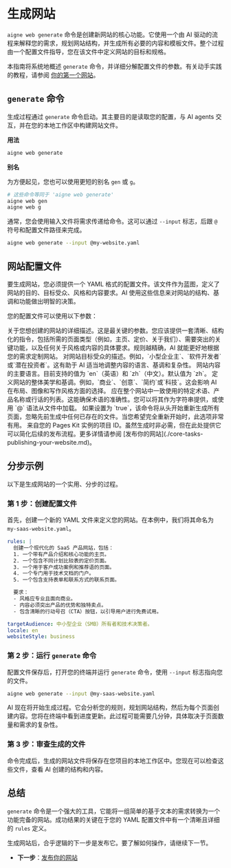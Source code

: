 # 生成网站

`aigne web generate` 命令是创建新网站的核心功能。它使用一个由 AI 驱动的流程来解释您的需求，规划网站结构，并生成所有必要的内容和模板文件。整个过程由一个配置文件指导，您在该文件中定义网站的目标和规格。

本指南将系统地概述 `generate` 命令，并详细分解配置文件的参数。有关动手实践的教程，请参阅 [你的第一个网站](./getting-started-your-first-website.md)。

## `generate` 命令

生成过程通过 `generate` 命令启动。其主要目的是读取您的配置，与 AI agents 交互，并在您的本地工作区中构建网站文件。

**用法**

```bash Command Line icon=lucide:terminal
aigne web generate
```

**别名**

为方便起见，您也可以使用更短的别名 `gen` 或 `g`。

```bash Command Line icon=lucide:terminal
# 这些命令等同于 'aigne web generate'
aigne web gen
aigne web g
```

通常，您会使用输入文件将需求传递给命令。这可以通过 `--input` 标志，后跟 `@` 符号和配置文件路径来完成。

```bash Command Line icon=lucide:terminal
aigne web generate --input @my-website.yaml
```

## 网站配置文件

要生成网站，您必须提供一个 YAML 格式的配置文件。该文件作为蓝图，定义了网站的目的、目标受众、风格和内容要求。AI 使用这些信息来对网站的结构、基调和功能做出明智的决策。

您的配置文件可以使用以下参数：

<x-field-group>
  <x-field data-name="rules" data-type="string" data-required="true">
    <x-field-desc markdown>关于您想创建的网站的详细描述。这是最关键的参数。您应该提供一套清晰、结构化的指令，包括所需的页面类型（例如，主页、定价、关于我们）、需要突出的关键功能，以及任何关于风格或内容的具体要求。规则越精确，AI 就能更好地根据您的需求定制网站。</x-field-desc>
  </x-field>
  <x-field data-name="targetAudience" data-type="string" data-required="false">
    <x-field-desc markdown>对网站目标受众的描述。例如，`小型企业主`、`软件开发者`或`潜在投资者`。这有助于 AI 适当地调整内容的语言、基调和复杂性。</x-field-desc>
  </x-field>
  <x-field data-name="locale" data-type="string" data-default="zh" data-required="false">
    <x-field-desc markdown>网站内容的主要语言。目前支持的值为 `en`（英语）和 `zh`（中文）。默认值为 `zh`。</x-field-desc>
  </x-field>
  <x-field data-name="websiteStyle" data-type="string" data-default="business" data-required="false">
    <x-field-desc markdown>定义网站的整体美学和基调。例如，`商业`、`创意`、`简约`或`科技`。这会影响 AI 在布局、图像和写作风格方面的选择。</x-field-desc>
  </x-field>
  <x-field data-name="glossary" data-type="string" data-required="false">
    <x-field-desc markdown>应在整个网站中一致使用的特定术语、产品名称或行话的列表。这能确保术语的准确性。您可以将其作为字符串提供，或使用 `@<file-path>` 语法从文件中加载。</x-field-desc>
  </x-field>
  <x-field data-name="forceRegenerate" data-type="boolean" data-default="false" data-required="false">
    <x-field-desc markdown>如果设置为 `true`，该命令将从头开始重新生成所有页面，忽略先前生成中任何已存在的文件。当您希望完全重新开始时，此选项非常有用。</x-field-desc>
  </x-field>
  <x-field data-name="projectId" data-type="string" data-required="false">
    <x-field-desc markdown>来自您的 Pages Kit 实例的项目 ID。虽然生成时非必需，但在此处提供它可以简化后续的发布流程。更多详情请参阅 [发布你的网站](./core-tasks-publishing-your-website.md)。</x-field-desc>
  </x-field>
</x-field-group>

## 分步示例

以下是生成网站的一个实用、分步的过程。

### 第 1 步：创建配置文件

首先，创建一个新的 YAML 文件来定义您的网站。在本例中，我们将其命名为 `my-saas-website.yaml`。

```yaml my-saas-website.yaml icon=lucide:file-text
rules: |
  创建一个现代化的 SaaS 产品网站，包括：
  1. 一个带有产品介绍和核心功能的主页。
  2. 一个包含不同计划比较表的定价页面。
  3. 一个用于客户成功案例和推荐语的页面。
  4. 一个专门用于技术文档的门户。
  5. 一个包含支持表单和联系方式的联系页面。

  要求：
  - 风格应专业且面向商业。
  - 内容必须突出产品的优势和独特卖点。
  - 包含清晰的行动号召（CTA）按钮，以引导用户进行免费试用。

targetAudience: 中小型企业（SMB）所有者和技术决策者。
locale: en
websiteStyle: business
```

### 第 2 步：运行 `generate` 命令

配置文件保存后，打开您的终端并运行 `generate` 命令，使用 `--input` 标志指向您的文件。

```bash Command Line icon=lucide:terminal
aigne web generate --input @my-saas-website.yaml
```

AI 现在将开始生成过程。它会分析您的规则，规划网站结构，然后为每个页面创建内容。您将在终端中看到进度更新。此过程可能需要几分钟，具体取决于页面数量和需求的复杂性。

### 第 3 步：审查生成的文件

命令完成后，生成的网站文件将保存在您项目的本地工作区中。您现在可以检查这些文件，查看 AI 创建的结构和内容。

## 总结

`generate` 命令是一个强大的工具，它能将一组简单的基于文本的需求转换为一个功能完备的网站。成功结果的关键在于您的 YAML 配置文件中有一个清晰且详细的 `rules` 定义。

生成网站后，合乎逻辑的下一步是发布它。要了解如何操作，请继续下一节。

- **下一步**：[发布你的网站](./core-tasks-publishing-your-website.md)